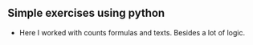 ## Simple exercises using python

- Here I worked with counts formulas and texts. Besides a lot of logic.